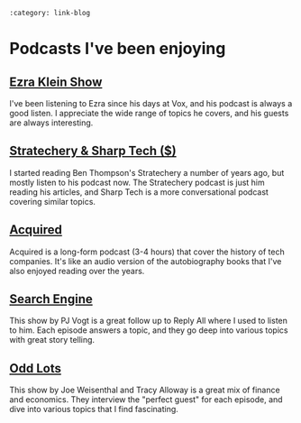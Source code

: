 ```{post} Jan 04, 2025
:category: link-blog
```

# Podcasts I've been enjoying

## [Ezra Klein Show](https://www.nytimes.com/column/ezra-klein-podcast)

I've been listening to Ezra since his days at Vox, and his podcast is
always a good listen. I appreciate the wide range of topics he covers,
and his guests are always interesting.

## [Stratechery & Sharp Tech (\$)](https://stratechery.com/)

I started reading Ben Thompson's Stratechery a number of years ago, but
mostly listen to his podcast now. The Stratechery podcast is just him
reading his articles, and Sharp Tech is a more conversational podcast
covering similar topics.

## [Acquired](https://www.acquired.fm/)

Acquired is a long-form podcast (3-4 hours) that cover the history of
tech companies. It's like an audio version of the autobiography books
that I've also enjoyed reading over the years.

## [Search Engine](https://www.searchengine.show/listen)

This show by PJ Vogt is a great follow up to Reply All where I used to
listen to him. Each episode answers a topic, and they go deep into
various topics with great story telling.

## [Odd Lots](https://www.bloomberg.com/oddlots)

This show by Joe Weisenthal and Tracy Alloway is a great mix of finance
and economics. They interview the "perfect guest" for each episode, and
dive into various topics that I find fascinating.

